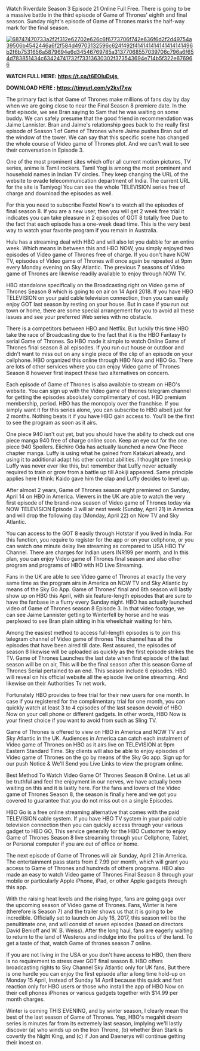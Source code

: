 <p>Watch Riverdale Season 3 Episode 21 Online Full Free. There is going to be a massive battle in the third episode of Game of Thrones' eighth and final season. Sunday night's episode of Game of Thrones marks the half-way mark for the final season.</p>
<p><a href="https://t.co/ZWyQc2l3iw" rel="nofollow noindex noopener external"><img src="https://camo.githubusercontent.com/96dbab68d11c27d5af9f350771c31fe4f2759fdb/68747470733a2f2f312e62702e626c6f6773706f742e636f6d2f2d49754a39506b4542446a6f2f584d49703132596c624f492f414141414141414141496b2f6b7531656a5879694e6d34546769785a31377068557039706c796a6f654d783851434c63424741732f73313630302f373543694e714b5f322e676966" alt="68747470733a2f2f312e62702e626c6f6773706f742e636f6d2f2d49754a39506b4542446a6f2f584d49703132596c624f492f414141414141414141496b2f6b7531656a5879694e6d34546769785a31377068557039706c796a6f654d783851434c63424741732f73313630302f373543694e714b5f322e676966" /></a></p>
<p><strong>WATCH FULL HERE:&nbsp;<a href="https://t.co/ZWyQc2l3iw" rel="nofollow noindex noopener external">https://t.co/t6EOIuDujs&nbsp;</a></strong></p>
<p><strong>DOWNLOAD HERE :&nbsp;<a href="https://t.co/ZWyQc2l3iw">https://tinyurl.com/y2kvl7xw</a></strong></p>
<p>The primary fact is that Game of Thrones make millions of fans day by day when we are going close to near the Final Season 8 premiere date. In the first episode, we see Bran saying to Sam that he was waiting on some buddy. We can safely presume that the good friend in recommendation was Jaime Lannister. Bran and Jaime's relationship goes back to the really first episode of Season 1 of Game of Thrones where Jaime pushes Bran out of the window of the tower. We can say that this specific scene has changed the whole course of Video game of Thrones plot. And we can't wait to see their conversation in Episode 3.</p>
<p>One of the most prominent sites which offer all current motion pictures, TV series, anime is Tamil rockers. Tamil Yogi is among the most prominent and household names in Indian TV circles. They keep changing the URL of the website to evade telecommunication department of India. The current URL for the site is Tamiyogi You can see the whole TELEVISION series free of charge and download the episodes as well.</p>
<p>For this you need to subscribe Foxtel Now's to watch all the episodes of final season 8. If you are a new user, then you will get 2 week free trial it indicates you can take pleasure in 2 episodes of GOT 8 totally free Due to the fact that each episode has a one-week dead time. This is the very best way to watch your favorite program if you remain in Australia.</p>
<p>Hulu has a streaming deal with HBO and will also let you dabble for an entire week. Which means in between this and HBO NOW, you simply enjoyed two episodes of Video game of Thrones free of charge. If you don't have NOW TV, episodes of Video game of Thrones will once again be repeated at 9pm every Monday evening on Sky Atlantic. The previous 7 seasons of Video game of Thrones are likewise readily available to enjoy through NOW TV.</p>
<p>HBO standalone specifically on the Broadcasting right on Video game of Thrones Season 8 which is going to on air on 14 April 2018. If you have HBO TELEVISION on your paid cable television connection, then you can easily enjoy GOT last season by resting on your house. But in case if you run out town or home, there are some special arrangement for you to avoid all these issues and see your preferred Web series with no obstacle.</p>
<p>There is a competitors between HBO and Netflix. But luckily this time HBO take the race of Broadcasting due to the fact that it is the HBO Fantasy tv serial Game of Thrones. So HBO made it simple to watch Online Game of Thrones final season 8 all episodes. If you run out house or outdoor and didn't want to miss out on any single piece of the clip of an episode on your cellphone. HBO organized this online through HBO Now and HBO Go. There are lots of other services where you can enjoy Video game of Thrones Season 8 however first inspect these two alternatives on concern.</p>
<p>Each episode of Game of Thrones is also available to stream on HBO's website. You can sign up with the Video game of thrones telegram channel for getting the episodes absolutely complimentary of cost. HBO premium membership, period. HBO has the monopoly over the franchise. If you simply want it for this series alone, you can subscribe to HBO albeit just for 2 months. Nothing beats it if you have HBO gain access to. You'll be the first to see the program as soon as it airs.</p>
<p>One piece 940 isn't out yet, but you should have the ability to check out one piece manga 940 free of charge online soon. Keep an eye out for the one piece 940 Spoilers. Eiichiro Oda has actually launched a new One Piece chapter manga. Luffy is using what he gained from Katakuri already, and using it to additional adapt his other combat abilities. I thought pre timeskip Luffy was never ever like this, but remember that Luffy never actually required to train or grow from a battle up till Aokiji appeared. Same principle applies here I think: Kaido gave him the clap and Luffy decides to level up.</p>
<p>After almost 2 years, Game of Thrones season eight premiered on Sunday, April 14 on HBO in America. Viewers in the UK are able to watch the very first episode of the brand-new season of Video game of Thrones today via NOW TELEVISION Episode 3 will air next week (Sunday, April 21) in America and will drop the following day (Monday, April 22) on Now TV and Sky Atlantic.</p>
<p>You can access to the GOT 8 easily through Hotstar if you lived in India. For this function, you require to register for the app or on your cellphone, or you can watch one minute delay live streaming as compared to USA HBO TV Channel. There are charges for Indian users INR199 per month, and In this plan, you can enjoy Video game of Thrones final season and also other program and programs of HBO with HD Live Streaming.</p>
<p>Fans in the UK are able to see Video game of Thrones at exactly the very same time as the program airs in America on NOW TV and Sky Atlantic by means of the Sky Go App. Game of Thrones' final and 8th season will lastly show up on HBO this April, with six feature-length episodes that are sure to have the fanbase in a flurry every Sunday night. HBO has actually launched video of Game of Thrones season 8 Episode 3. In that video footage, we can see Jaime Lannister getting to Winterfell by horse and he was perplexed to see Bran plain sitting in his wheelchair waiting for him.</p>
<p>Among the easiest method to access full-length episodes is to join this telegram channel of Video game of thrones This channel has all the episodes that have been aired till date. Rest assured, the episodes of season 8 likewise will be uploaded as quickly as the first episode strikes the TV. Game of Thrones Launches the last date when first episode of the last season will be on air, This will be the final season after this season Game of Thrones Serial pertained to an end. This season include 6 episodes. HBO will reveal on his official website all the episode live online streaming. And likewise on their Authorities Tv net work.</p>
<p>Fortunately HBO provides to free trial for their new users for one month. In case if you registered for the complimentary trial for one month, you can quickly watch at least 3 to 4 episodes of the last season devoid of HBO Now on your cell phone or different gadgets. In other words, HBO Now is your finest choice if you want to avoid from such as Sling TV.</p>
<p>Game of Thrones is offered to view on HBO in America and NOW TV and Sky Atlantic in the UK. Audiences in America can catch each instalment of Video game of Thrones on HBO as it airs live on TELEVISION at 9pm Eastern Standard Time. Sky clients will also be able to enjoy episodes of Video game of Thrones on the go by means of the Sky Go app. Sign up for our push Notice &amp; We'll Send you Live Links to view the program online.</p>
<p>Best Method To Watch Video Game Of Thrones Season 8 Online. Let us all be truthful and feel the enjoyment in our nerves, we have actually been waiting on this and it is lastly here. For the fans and lovers of the Video game of Thrones Season 8, the season is finally here and we got you covered to guarantee that you do not miss out on a single Episodes.</p>
<p>HBO Go is a free online streaming alternative that comes with the paid TELEVISION cable system. If you have HBO TV system in your paid cable television connection then you can quickly access through your various gadget to HBO GO, This service generally for the HBO Customer to enjoy Game of Thrones Season 8 live streaming through your Cellphone, Tablet, or Personal computer if you are out of office or home.</p>
<p>The next episode of Game of Thrones will air Sunday, April 21 in America. The entertainment pass starts from &pound; 7.99 per month, which will grant you access to Game of Thrones and hundreds of others programs. HBO also made an easy to watch Video game of Thrones Final Season 8 through your mobile or particularly Apple iPhone, iPad, or other Apple gadgets through this app.</p>
<p>With the raising heat levels and the rising hype, fans are going gaga over the upcoming season of Video game of Thrones. Fans, Winter is here (therefore is Season 7) and the trailer shows us that it is going to be incredible. Officially set to launch on July 16, 2017, this season will be the penultimate one, and will consist of seven episodes (based on directors David Benioff and W. B. Weiss). After the long haul, fans are eagerly waiting to return to the land of Westeros and indulge into the politics of the land. To get a taste of that, watch Game of thrones season 7 online.</p>
<p>If you are not living in the USA or you don't have access to HBO, then there is no requirement to stress over GOT final season 8. HBO offers broadcasting rights to Sky Channel Sky Atlantic only for UK fans, But there is one hurdle you can enjoy the first episode after a long time hold-up on Monday 15 April, Instead of Sunday 14 April because this quick and fast reaction only for HBO users or those who install the app of HBO Now on their cell phones iPhones or various gadgets together with $14.99 per month charges.</p>
<p>Winter is coming THIS EVENING, and by winter season, I clearly mean the best of the last season of Game of Thrones. Yep, HBO's megahit dream series is minutes far from its extremely last season, implying we'll lastly discover (a) who winds up on the Iron Throne, (b) whether Bran Stark is covertly the Night King, and (c) if Jon and Daenerys will continue getting their incest on.</p>
